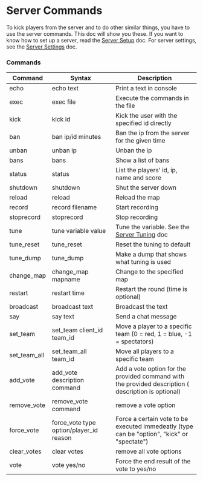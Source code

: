 # Server Commands

To kick players from the server and to do other similar things, you have to use the server commands. This doc will show you these. If you want to know how to set up a server, read the [Server Setup](../server_setup.md) doc. For server settings, see the [Server Settings](../server_settings.md) doc.

### Commands

|Command|	Syntax|	Description|
| ------ | ---------- | -------- |
|echo|	echo text|	Print a text in console|
|exec|	exec file|	Execute the commands in the file|
|kick|	kick id|	Kick the user with the specified id directly|
|ban|	ban ip/id minutes|	Ban the ip from the server for the given time|
|unban|	unban ip|	Unban the ip|
|bans|	bans|	Show a list of bans|
|status	|status|	List the players' id, ip, name and score|
|shutdown|	shutdown|	Shut the server down|
|reload|	reload|	Reload the map|
|record|	record filename|	Start recording|
|stoprecord|	stoprecord|	Stop recording|
|tune|	tune variable value|	Tune the variable. See the [Server Tuning](../server_tuning.md) doc|
|tune_reset|	tune_reset|	Reset the tuning to default|
|tune_dump|	tune_dump|	Make a dump that shows what tuning is used|
|change_map|	change_map mapname|	Change to the specified map|
|restart|	restart time|	Restart the round (time is optional)|
|broadcast|	broadcast text|	Broadcast the text|
|say|	say text|	Send a chat message|
|set_team|	set_team client_id team_id|	Move a player to a specific team (0 = red, 1 = blue, -1 = spectators)|
|set_team_all|	set_team_all team_id|	Move all players to a specific team|
|add_vote|	add_vote description command|	Add a vote option for the provided command with the provided description ( description is optional)|
|remove_vote|	remove_vote command|	remove a vote option|
|force_vote|force_vote type option/player_id reason	|Force a certain vote to be executed immedeatly (type can be "option", "kick" or "spectate")|
|clear_votes|	clear votes	|remove all vote options|
|vote|	vote yes/no|	Force the end result of the vote to yes/no|
